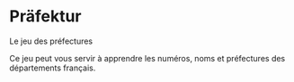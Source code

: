 # Präfektur
Le jeu des préfectures

Ce jeu peut vous servir à apprendre les numéros, noms et préfectures des départements français.
